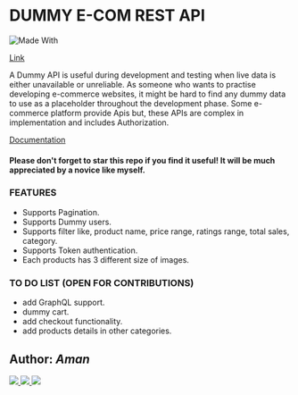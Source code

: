 
# DUMMY E-COM REST API
![Made With](https://img.shields.io/badge/Made%20with-Django-68A063?style=for-the-badge&logo=Django)

[Link](https://dummy-ecom-api.herokuapp.com/)

A Dummy API is useful during development and testing when live data is either unavailable or unreliable. As someone who wants to practise developing e-commerce websites, it might be hard to find any dummy data to use as a placeholder throughout the development phase. Some e-commerce platform provide Apis but, these APIs are complex in implementation and includes Authorization. 

[Documentation](https://documenter.getpostman.com/view/15835730/TzmChYYZ)

#### Please don't forget to star this repo if you find it useful! It will be much appreciated by a novice like myself.

### FEATURES
* Supports Pagination.
* Supports Dummy users.
* Supports filter like, product name, price range, ratings range, total sales, category.
* Supports Token authentication.
* Each products has 3 different size of images.



### TO DO LIST (OPEN FOR CONTRIBUTIONS)
- add GraphQL support.
- dummy cart.
- add checkout functionality.
- add products details in other categories.

## Author: <i>Aman</i>
<a target="_blank" href="https://github.com/aman162000">
	<img src="https://img.shields.io/badge/GitHub-100000?style=for-the-badge&logo=github&logoColor=white" />
</a>
<a target="_blank" href="https://www.linkedin.com/in/aman-borse/">
	<img src="https://img.shields.io/badge/LinkedIn-0077B5?style=for-the-badge&logo=linkedin&logoColor=white">
</a>

<a target="_blank" href="https://www.instagram.com/aman_162000/">
	<img src="https://img.shields.io/badge/Instagram-E4405F?style=for-the-badge&logo=instagram&logoColor=white">
</a>

